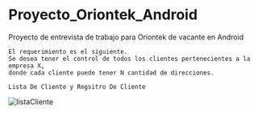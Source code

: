 # Proyecto_Oriontek_Android
Proyecto de entrevista de trabajo para Oriontek de vacante en Android 
~~~
El requerimiento es el siguiente.
Se desea tener el control de todos los clientes pertenecientes a la empresa X,
donde cada cliente puede tener N cantidad de direcciones. 
~~~

~~~
Lista De Cliente y Regsitro De Cliente
~~~

![listaCliente](https://user-images.githubusercontent.com/65502311/191651796-3e79ac48-2a18-45c0-b537-aeefa84fe4e6.PNG)

